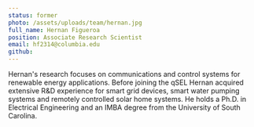 ```yaml
---
status: former
photo: /assets/uploads/team/hernan.jpg
full_name: Hernan Figueroa
position: Associate Research Scientist
email: hf2314@columbia.edu
github: 
---
```

Hernan's research focuses on communications and control systems for renewable energy applications. Before joining the qSEL Hernan acquired extensive R&D experience for smart grid devices, smart water pumping systems and remotely controlled solar home systems. He holds a Ph.D. in Electrical Engineering and an IMBA degree from the University of South Carolina.
